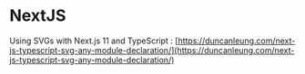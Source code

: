 # NextJS

Using SVGs with Next.js 11 and TypeScript : [https://duncanleung.com/next-js-typescript-svg-any-module-declaration/](https://duncanleung.com/next-js-typescript-svg-any-module-declaration/)
